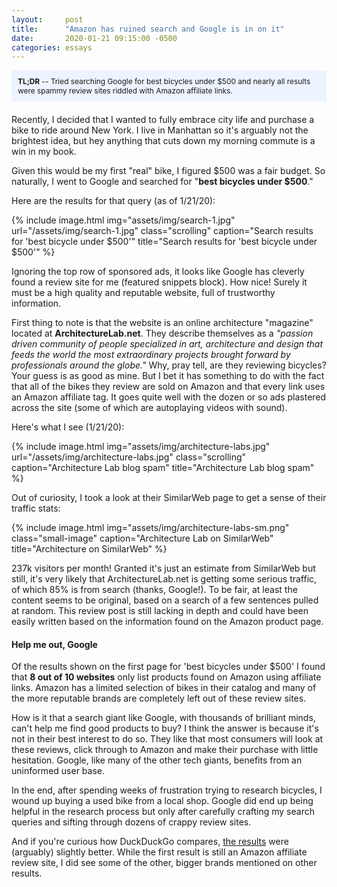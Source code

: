 ```yaml
---
layout:     post
title:      "Amazon has ruined search and Google is in on it"
date:       2020-01-21 09:15:00 -0500
categories: essays
---
```



<div style="background:#EDF4FF; padding: 10px; margin-bottom: 20px; font-size: 85%;">
  <strong>TL;DR</strong> -- Tried searching Google for best bicycles under $500 and nearly all results were spammy review sites riddled with Amazon affiliate links.
</div>

Recently, I decided that I wanted to fully embrace city life and purchase a bike to ride around New York. I live in Manhattan so it's arguably not the brightest idea, but hey anything that cuts down my morning commute is a win in my book.

Given this would be my first "real" bike, I figured $500 was a fair budget. So naturally, I went to Google and searched for "<strong>best bicycles under $500</strong>."

Here are the results for that query (as of 1/21/20):

{% include image.html
  img="assets/img/search-1.jpg"
  url="/assets/img/search-1.jpg"
  class="scrolling"
  caption="Search results for 'best bicycle under $500'"
  title="Search results for 'best bicycle under $500'" %}

Ignoring the top row of sponsored ads, it looks like Google has cleverly found a review site for me (featured snippets block). How nice! Surely it must be a high quality and reputable website, full of trustworthy information.

First thing to note is that the website is an online architecture "magazine" located at <strong>ArchitectureLab.net</strong>. They describe themselves as a <em>"passion driven community of people specialized in art, architecture and design that feeds the world the most extraordinary projects brought forward by professionals around the globe."</em> Why, pray tell, are they reviewing bicycles? Your guess is as good as mine. But I bet it has something to do with the fact that all of the bikes they review are sold on Amazon and that every link uses an Amazon affiliate tag. It goes quite well with the dozen or so ads plastered across the site (some of which are autoplaying videos with sound).

Here's what I see (1/21/20):

{% include image.html
  img="assets/img/architecture-labs.jpg"
  url="/assets/img/architecture-labs.jpg"
  class="scrolling"
  caption="Architecture Lab blog spam"
  title="Architecture Lab blog spam" %}

Out of curiosity, I took a look at their SimilarWeb page to get a sense of their traffic stats:

{% include image.html
  img="assets/img/architecture-labs-sm.png"
  class="small-image"
  caption="Architecture Lab on SimilarWeb"
  title="Architecture on SimilarWeb" %}

237k visitors per month! Granted it's just an estimate from SimilarWeb but still, it's very likely that ArchitectureLab.net is getting some serious traffic, of which 85% is from search (thanks, Google!). To be fair, at least the content seems to be original, based on a search of a few sentences pulled at random. This review post is still lacking in depth and could have been easily written based on the information found on the Amazon product page.

<h4>Help me out, Google</h4>

Of the results shown on the first page for 'best bicycles under $500' I found that <strong>8 out of 10 websites</strong> only list products found on Amazon using affiliate links. Amazon has a limited selection of bikes in their catalog and many of the more reputable brands are completely left out of these review sites.

How is it that a search giant like Google, with thousands of brilliant minds, can't help me find good products to buy? I think the answer is because it's not in their best interest to do so. They like that most consumers will look at these reviews, click through to Amazon and make their purchase with little hesitation. Google, like many of the other tech giants, benefits from an uninformed user base.

In the end, after spending weeks of frustration trying to research bicycles, I wound up buying a used bike from a local shop. Google did end up being helpful in the research process but only after carefully crafting my search queries and sifting through dozens of crappy review sites.

And if you're curious how DuckDuckGo compares, <a href="https://duckduckgo.com/?q=best+bicycles+under+%24500&atb=v136-1&ia=web">the results</a> were (arguably) slightly better. While the first result is still an Amazon affiliate review site, I did see some of the other, bigger brands mentioned on other results.
